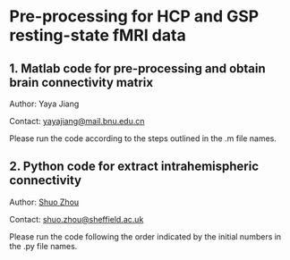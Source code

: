 # Pre-processing for HCP and GSP resting-state fMRI data

## 1. Matlab code for pre-processing and obtain brain connectivity matrix

Author: Yaya Jiang

Contact: <yayajiang@mail.bnu.edu.cn>

Please run the code according to the steps outlined in the .m file names.

## 2. Python code for extract intrahemispheric connectivity

Author: [Shuo Zhou](https://github.com/shuo-zhou)

Contact: <shuo.zhou@sheffield.ac.uk>

Please run the code following the order indicated by the initial numbers in the .py file names.
